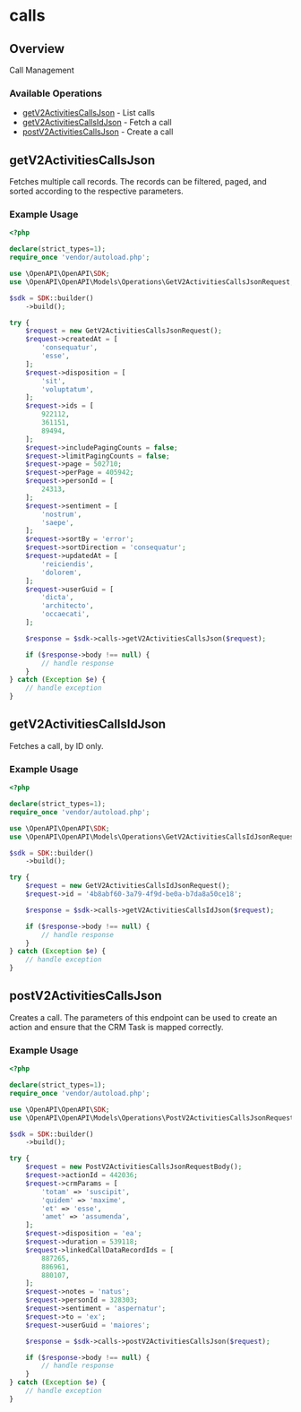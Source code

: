 # calls

## Overview

Call Management

### Available Operations

* [getV2ActivitiesCallsJson](#getv2activitiescallsjson) - List calls
* [getV2ActivitiesCallsIdJson](#getv2activitiescallsidjson) - Fetch a call
* [postV2ActivitiesCallsJson](#postv2activitiescallsjson) - Create a call

## getV2ActivitiesCallsJson

Fetches multiple call records. The records can be filtered, paged, and sorted according to
the respective parameters.


### Example Usage

```php
<?php

declare(strict_types=1);
require_once 'vendor/autoload.php';

use \OpenAPI\OpenAPI\SDK;
use \OpenAPI\OpenAPI\Models\Operations\GetV2ActivitiesCallsJsonRequest;

$sdk = SDK::builder()
    ->build();

try {
    $request = new GetV2ActivitiesCallsJsonRequest();
    $request->createdAt = [
        'consequatur',
        'esse',
    ];
    $request->disposition = [
        'sit',
        'voluptatum',
    ];
    $request->ids = [
        922112,
        361151,
        89494,
    ];
    $request->includePagingCounts = false;
    $request->limitPagingCounts = false;
    $request->page = 502710;
    $request->perPage = 405942;
    $request->personId = [
        24313,
    ];
    $request->sentiment = [
        'nostrum',
        'saepe',
    ];
    $request->sortBy = 'error';
    $request->sortDirection = 'consequatur';
    $request->updatedAt = [
        'reiciendis',
        'dolorem',
    ];
    $request->userGuid = [
        'dicta',
        'architecto',
        'occaecati',
    ];

    $response = $sdk->calls->getV2ActivitiesCallsJson($request);

    if ($response->body !== null) {
        // handle response
    }
} catch (Exception $e) {
    // handle exception
}
```

## getV2ActivitiesCallsIdJson

Fetches a call, by ID only.


### Example Usage

```php
<?php

declare(strict_types=1);
require_once 'vendor/autoload.php';

use \OpenAPI\OpenAPI\SDK;
use \OpenAPI\OpenAPI\Models\Operations\GetV2ActivitiesCallsIdJsonRequest;

$sdk = SDK::builder()
    ->build();

try {
    $request = new GetV2ActivitiesCallsIdJsonRequest();
    $request->id = '4b8abf60-3a79-4f9d-be0a-b7da8a50ce18';

    $response = $sdk->calls->getV2ActivitiesCallsIdJson($request);

    if ($response->body !== null) {
        // handle response
    }
} catch (Exception $e) {
    // handle exception
}
```

## postV2ActivitiesCallsJson

Creates a call. The parameters of this endpoint can be used to create an action
and ensure that the CRM Task is mapped correctly.


### Example Usage

```php
<?php

declare(strict_types=1);
require_once 'vendor/autoload.php';

use \OpenAPI\OpenAPI\SDK;
use \OpenAPI\OpenAPI\Models\Operations\PostV2ActivitiesCallsJsonRequestBody;

$sdk = SDK::builder()
    ->build();

try {
    $request = new PostV2ActivitiesCallsJsonRequestBody();
    $request->actionId = 442036;
    $request->crmParams = [
        'totam' => 'suscipit',
        'quidem' => 'maxime',
        'et' => 'esse',
        'amet' => 'assumenda',
    ];
    $request->disposition = 'ea';
    $request->duration = 539118;
    $request->linkedCallDataRecordIds = [
        887265,
        886961,
        880107,
    ];
    $request->notes = 'natus';
    $request->personId = 328303;
    $request->sentiment = 'aspernatur';
    $request->to = 'ex';
    $request->userGuid = 'maiores';

    $response = $sdk->calls->postV2ActivitiesCallsJson($request);

    if ($response->body !== null) {
        // handle response
    }
} catch (Exception $e) {
    // handle exception
}
```
